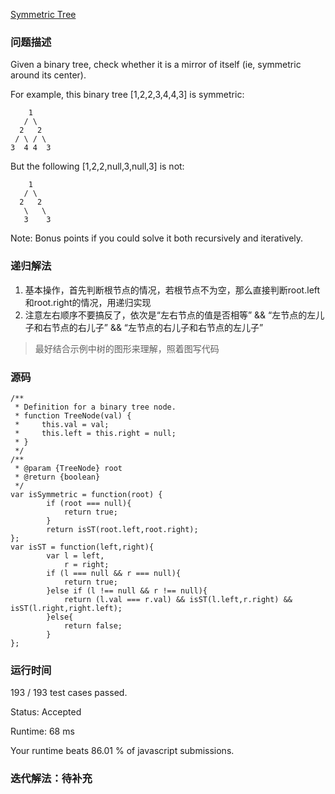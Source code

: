 [Symmetric Tree](https://leetcode.com/problems/symmetric-tree/description/)

### 问题描述
Given a binary tree, check whether it is a mirror of itself (ie, symmetric around its center).

For example, this binary tree [1,2,2,3,4,4,3] is symmetric:
```
    1
   / \
  2   2
 / \ / \
3  4 4  3
```
But the following [1,2,2,null,3,null,3] is not:
```
    1
   / \
  2   2
   \   \
   3    3
```
Note:
Bonus points if you could solve it both recursively and iteratively.

### 递归解法
1. 基本操作，首先判断根节点的情况，若根节点不为空，那么直接判断root.left和root.right的情况，用递归实现
2. 注意左右顺序不要搞反了，依次是“左右节点的值是否相等” && “左节点的左儿子和右节点的右儿子” && “左节点的右儿子和右节点的左儿子”
> 最好结合示例中树的图形来理解，照着图写代码

### 源码
```
/**
 * Definition for a binary tree node.
 * function TreeNode(val) {
 *     this.val = val;
 *     this.left = this.right = null;
 * }
 */
/**
 * @param {TreeNode} root
 * @return {boolean}
 */
var isSymmetric = function(root) {
        if (root === null){
            return true;
        }
        return isST(root.left,root.right);
};
var isST = function(left,right){
        var l = left,
            r = right;
        if (l === null && r === null){
            return true;
        }else if (l !== null && r !== null){
            return (l.val === r.val) && isST(l.left,r.right) && isST(l.right,right.left);
        }else{
            return false;
        }
};
```

### 运行时间

193 / 193 test cases passed.

Status: Accepted

Runtime: 68 ms

Your runtime beats 86.01 % of javascript submissions.

### 迭代解法：待补充
